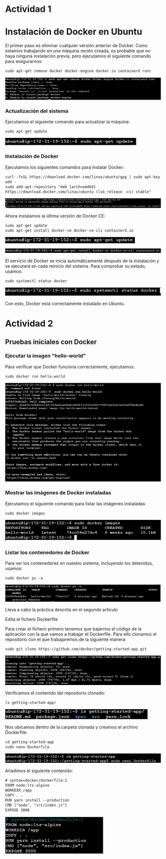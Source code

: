 <h1>Actividad 1</h1>

<h1>Instalación de Docker en Ubuntu</h1>

El primer paso es eliminar cualquier versión anterior de Docker. Como estamos trabajando en una máquina recién creada, es probable que no haya ninguna instalación previa, pero ejecutamos el siguiente comando para asegurarnos:

    sudo apt-get remove docker docker-engine docker.io containerd runc

![Foto 1](Docker_ADP/foto_1.png)

<h3>Actualización del sistema</h3>

Ejecutamos el siguiente comando para actualizar la máquina:

    sudo apt-get update

![Foto 2](Docker_ADP/foto_2.png)

<h3>Instalación de Docker</h3>

Ejecutamos los siguientes comandos para instalar Docker:

    curl -fsSL https://download.docker.com/linux/ubuntu/gpg | sudo apt-key add -
    sudo add-apt-repository "deb [arch=amd64] https://download.docker.com/linux/ubuntu (lsb_release -cs) stable"

![Foto 3](Docker_ADP/foto_3.png)

Ahora instalamos la última versión de Docker CE:

    sudo apt-get update
    sudo apt-get install docker-ce docker-ce-cli containerd.io

![Foto 4](Docker_ADP/foto_4.png)

![Foto 5](Docker_ADP/foto_5.png)

El servicio de Docker se inicia automáticamente después de la instalación y se ejecutará en cada reinicio del sistema. Para comprobar su estado, usamos:

    sudo systemctl status docker 

![Foto 6](Docker_ADP/foto_6.png)


Con esto, Docker está correctamente instalado en Ubuntu.

<h1>Actividad 2</h1>

<h2>Pruebas iniciales con Docker</h2>

<h3>Ejecutar la imagen "hello-world"</h3>

Para verificar que Docker funciona correctamente, ejecutamos:

    sudo docker run hello-world

![Foto 7](Docker_ADP/foto_7.png)

<h3>Mostrar las imágenes de Docker instaladas</h3>

Ejecutamos el siguiente comando para listar las imágenes instaladas:

    sudo docker images

![Foto 8](Docker_ADP/foto_8.png)

<h3>Listar los contenedores de Docker</h3>

Para ver los contenedores en nuestro sistema, incluyendo los detenidos, usamos:

    sudo docker ps -a

![Foto 9](Docker_ADP/foto_9.png)

Lleva a cabo la práctica descrita en el segundo artículo

Edita el fichero Dockerfile

Para crear el fichero primero tenemos que bajarnos el código de la aplicación con la que vamos a trabajar el Dockerfile. Para ello clonamos el repositorio con el que trabajaremos de la siguiente manera:

    sudo git clone https://github.com/docker/getting-started-app.git

![Foto 10](Docker_ADP/foto_10.png)

Verificamos el contenido del repositorio clonado:

    ls getting-started-app/

![Foto 11](Docker_ADP/foto_11.png)


Nos ubicamos dentro de la carpeta clonada y creamos el archivo Dockerfile:

    cd getting-started-app
    sudo nano Dockerfile

![Foto 12](Docker_ADP/foto_12.png)

Añadimos el siguiente contenido:

    # syntax=docker/dockerfile:1
    FROM node:lts-alpine
    WORKDIR /app
    COPY . .
    RUN yarn install --production
    CMD ["node", "src/index.js"]
    EXPOSE 3000

![Foto 13](Docker_ADP/foto_13.png)


